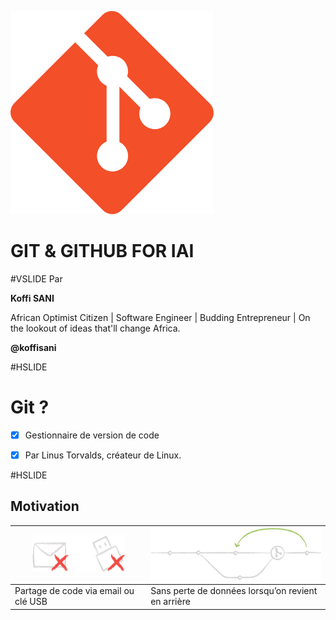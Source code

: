 ![alt git](https://github.com/koffisani/github-rep-for-iai/blob/pitchme/img/git.png)

# GIT & GITHUB FOR IAI
#VSLIDE
Par

**Koffi SANI**

African Optimist Citizen | Software Engineer | Budding Entrepreneur | On the lookout of ideas that'll change Africa.

**@koffisani**

#HSLIDE

# Git ?

- [x] Gestionnaire de version de code

- [x] Par Linus Torvalds, créateur de Linux.

#HSLIDE

## Motivation

![partage](https://github.com/koffisani/github-rep-for-iai/blob/pitchme/img/partage.png) | ![sans-perte](https://github.com/koffisani/github-rep-for-iai/blob/pitchme/img/sans-perte.png)
------ | ------
Partage de code via email ou clé USB | Sans perte de données lorsqu’on revient en arrière
